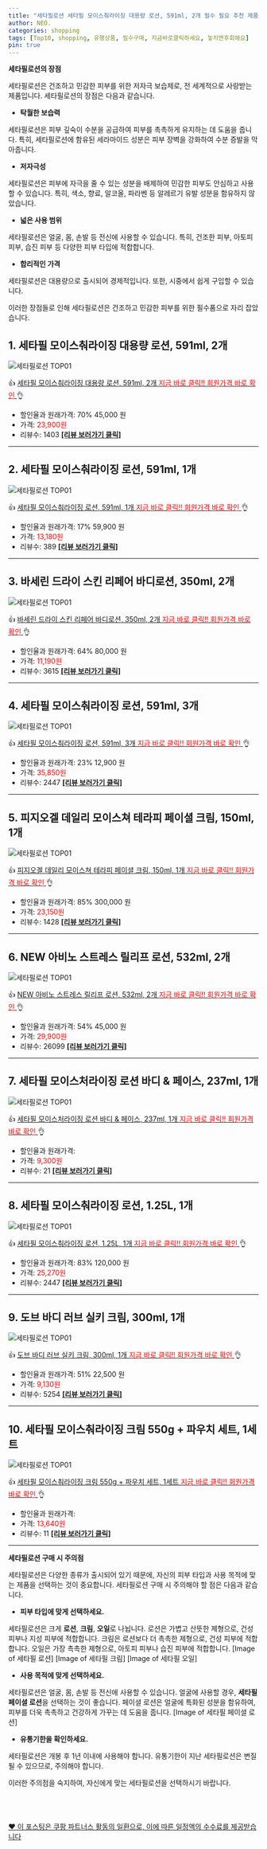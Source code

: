 ```yaml
---
title: "세타필로션 세타필 모이스춰라이징 대용량 로션, 591ml, 2개 필수 필요 추천 제품 비교 최저 가격 비교 장점 구매 후기 구매평"
author: NEO.
categories: shopping
tags: [Top10, shopping, 유행상품, 필수구매, 지금바로클릭하세요, 놓치면후회해요]
pin: true
---
```

**세타필로션의 장점**

세타필로션은 건조하고 민감한 피부를 위한 저자극 보습제로, 전 세계적으로 사랑받는 제품입니다. 세타필로션의 장점은 다음과 같습니다.

* **탁월한 보습력**

세타필로션은 피부 깊숙이 수분을 공급하여 피부를 촉촉하게 유지하는 데 도움을 줍니다. 특히, 세타필로션에 함유된 세라마이드 성분은 피부 장벽을 강화하여 수분 증발을 막아줍니다.

* **저자극성**

세타필로션은 피부에 자극을 줄 수 있는 성분을 배제하여 민감한 피부도 안심하고 사용할 수 있습니다. 특히, 색소, 향료, 알코올, 파라벤 등 알레르기 유발 성분을 함유하지 않았습니다.

* **넓은 사용 범위**

세타필로션은 얼굴, 몸, 손발 등 전신에 사용할 수 있습니다. 특히, 건조한 피부, 아토피 피부, 습진 피부 등 다양한 피부 타입에 적합합니다.

* **합리적인 가격**

세타필로션은 대용량으로 출시되어 경제적입니다. 또한, 시중에서 쉽게 구입할 수 있습니다.

이러한 장점들로 인해 세타필로션은 건조하고 민감한 피부를 위한 필수품으로 자리 잡았습니다.

   

## 1. 세타필 모이스춰라이징 대용량 로션, 591ml, 2개

![세타필로션 TOP01](https://thumbnail6.coupangcdn.com/thumbnails/remote/490x490ex/image/retail/images/711593805388429-8681b9cc-5d10-40db-99d4-f490d8eca8b5.jpg)


👍 [세타필 모이스춰라이징 대용량 로션, 591ml, 2개 <font color=red> 지금 바로 클릭!! 회원가격 바로 확인 </font> ](https://link.coupang.com/re/AFFSDP?lptag=AF3617701&subid=GithubCoopas&pageKey=7164345502&traceid=V0-153&itemId=15015111767&vendorItemId=85072877349) 👌 


- 할인율과 원래가격: 70%  45,000   원
- 가격: <span style='color:red'>23,900원</span>
- 리뷰수: 1403  [**[리뷰 보러가기 클릭]**](https://link.coupang.com/re/AFFSDP?lptag=AF3617701&subid=GithubCoopas&pageKey=7164345502&traceid=V0-153&itemId=15015111767&vendorItemId=85072877349)

---


   

## 2. 세타필 모이스춰라이징 로션, 591ml, 1개

![세타필로션 TOP01](https://thumbnail6.coupangcdn.com/thumbnails/remote/490x490ex/image/retail/images/1322644922592436-233ae835-1c61-4ace-bc8d-8950cb6c315f.jpg)


👍 [세타필 모이스춰라이징 로션, 591ml, 1개 <font color=red> 지금 바로 클릭!! 회원가격 바로 확인 </font> ](https://link.coupang.com/re/AFFSDP?lptag=AF3617701&subid=GithubCoopas&pageKey=7164345502&traceid=V0-153&itemId=14999324866&vendorItemId=80519514876) 👌 


- 할인율과 원래가격: 17%  59,900   원
- 가격: <span style='color:red'>13,180원</span>
- 리뷰수: 389  [**[리뷰 보러가기 클릭]**](https://link.coupang.com/re/AFFSDP?lptag=AF3617701&subid=GithubCoopas&pageKey=7164345502&traceid=V0-153&itemId=14999324866&vendorItemId=80519514876)

---


   

## 3. 바세린 드라이 스킨 리페어 바디로션, 350ml, 2개

![세타필로션 TOP01](https://thumbnail6.coupangcdn.com/thumbnails/remote/490x490ex/image/vendor_inventory/05da/ba851e0c4329845cf9819977a9847ecdf0e592c38133392e3ef7daa696aa.jpg)


👍 [바세린 드라이 스킨 리페어 바디로션, 350ml, 2개 <font color=red> 지금 바로 클릭!! 회원가격 바로 확인 </font> ](https://link.coupang.com/re/AFFSDP?lptag=AF3617701&subid=GithubCoopas&pageKey=1943017968&traceid=V0-153&itemId=20622626005&vendorItemId=87902648268) 👌 


- 할인율과 원래가격: 64%  80,000   원
- 가격: <span style='color:red'>11,190원</span>
- 리뷰수: 3615  [**[리뷰 보러가기 클릭]**](https://link.coupang.com/re/AFFSDP?lptag=AF3617701&subid=GithubCoopas&pageKey=1943017968&traceid=V0-153&itemId=20622626005&vendorItemId=87902648268)

---


   

## 4. 세타필 모이스춰라이징 로션, 591ml, 3개

![세타필로션 TOP01](https://thumbnail10.coupangcdn.com/thumbnails/remote/490x490ex/image/retail/images/711216595735036-8139ff0f-4120-43d8-a05f-820fa0f83a1d.jpg)


👍 [세타필 모이스춰라이징 로션, 591ml, 3개 <font color=red> 지금 바로 클릭!! 회원가격 바로 확인 </font> ](https://link.coupang.com/re/AFFSDP?lptag=AF3617701&subid=GithubCoopas&pageKey=7164345502&traceid=V0-153&itemId=17910186641&vendorItemId=85072873775) 👌 


- 할인율과 원래가격: 23%  12,900   원
- 가격: <span style='color:red'>35,850원</span>
- 리뷰수: 2447  [**[리뷰 보러가기 클릭]**](https://link.coupang.com/re/AFFSDP?lptag=AF3617701&subid=GithubCoopas&pageKey=7164345502&traceid=V0-153&itemId=17910186641&vendorItemId=85072873775)

---


   

## 5. 피지오겔 데일리 모이스쳐 테라피 페이셜 크림, 150ml, 1개

![세타필로션 TOP01](https://thumbnail7.coupangcdn.com/thumbnails/remote/490x490ex/image/vendor_inventory/55ad/b97a73f028a69f6550b982331ead7400cf212d9777e11d5a68e70cf27f73.jpg)


👍 [피지오겔 데일리 모이스쳐 테라피 페이셜 크림, 150ml, 1개 <font color=red> 지금 바로 클릭!! 회원가격 바로 확인 </font> ](https://link.coupang.com/re/AFFSDP?lptag=AF3617701&subid=GithubCoopas&pageKey=6492007298&traceid=V0-153&itemId=14692254&vendorItemId=78479827844) 👌 


- 할인율과 원래가격: 85%  300,000   원
- 가격: <span style='color:red'>23,150원</span>
- 리뷰수: 1428  [**[리뷰 보러가기 클릭]**](https://link.coupang.com/re/AFFSDP?lptag=AF3617701&subid=GithubCoopas&pageKey=6492007298&traceid=V0-153&itemId=14692254&vendorItemId=78479827844)

---


   

## 6. NEW 아비노 스트레스 릴리프 로션, 532ml, 2개

![세타필로션 TOP01](https://thumbnail8.coupangcdn.com/thumbnails/remote/490x490ex/image/vendor_inventory/5ef5/ecc10e25fe16c193f7df41e1b56e1d862c7aadb3f156fcab5d7702085935.jpg)


👍 [NEW 아비노 스트레스 릴리프 로션, 532ml, 2개 <font color=red> 지금 바로 클릭!! 회원가격 바로 확인 </font> ](https://link.coupang.com/re/AFFSDP?lptag=AF3617701&subid=GithubCoopas&pageKey=6885339024&traceid=V0-153&itemId=16513132917&vendorItemId=86622898651) 👌 


- 할인율과 원래가격: 54%  45,000   원
- 가격: <span style='color:red'>29,900원</span>
- 리뷰수: 26099  [**[리뷰 보러가기 클릭]**](https://link.coupang.com/re/AFFSDP?lptag=AF3617701&subid=GithubCoopas&pageKey=6885339024&traceid=V0-153&itemId=16513132917&vendorItemId=86622898651)

---


   

## 7. 세타필 모이스처라이징 로션 바디 & 페이스, 237ml, 1개

![세타필로션 TOP01](https://thumbnail8.coupangcdn.com/thumbnails/remote/490x490ex/image/retail/images/8832573162502187-3b2e21ca-4d50-48a8-8fe5-d4bc3f764362.jpg)


👍 [세타필 모이스처라이징 로션 바디 & 페이스, 237ml, 1개 <font color=red> 지금 바로 클릭!! 회원가격 바로 확인 </font> ](https://link.coupang.com/re/AFFSDP?lptag=AF3617701&subid=GithubCoopas&pageKey=7164345502&traceid=V0-153&itemId=5186421475&vendorItemId=80522061880) 👌 


- 할인율과 원래가격: 
- 가격: <span style='color:red'>9,300원</span>
- 리뷰수: 21  [**[리뷰 보러가기 클릭]**](https://link.coupang.com/re/AFFSDP?lptag=AF3617701&subid=GithubCoopas&pageKey=7164345502&traceid=V0-153&itemId=5186421475&vendorItemId=80522061880)

---


   

## 8. 세타필 모이스춰라이징 로션, 1.25L, 1개

![세타필로션 TOP01](https://thumbnail9.coupangcdn.com/thumbnails/remote/490x490ex/image/retail/images/2022/12/20/10/0/196f8a76-789e-4c72-869e-db746d34bfee.png)


👍 [세타필 모이스춰라이징 로션, 1.25L, 1개 <font color=red> 지금 바로 클릭!! 회원가격 바로 확인 </font> ](https://link.coupang.com/re/AFFSDP?lptag=AF3617701&subid=GithubCoopas&pageKey=7164345502&traceid=V0-153&itemId=17215242941&vendorItemId=84387112171) 👌 


- 할인율과 원래가격: 83%  120,000   원
- 가격: <span style='color:red'>25,270원</span>
- 리뷰수: 2447  [**[리뷰 보러가기 클릭]**](https://link.coupang.com/re/AFFSDP?lptag=AF3617701&subid=GithubCoopas&pageKey=7164345502&traceid=V0-153&itemId=17215242941&vendorItemId=84387112171)

---


   

## 9. 도브 바디 러브 실키 크림, 300ml, 1개

![세타필로션 TOP01](https://thumbnail7.coupangcdn.com/thumbnails/remote/490x490ex/image/retail/images/2023/10/04/18/9/ea583d0e-ae09-4ef9-8f7c-19c01365ec6d.jpg)


👍 [도브 바디 러브 실키 크림, 300ml, 1개 <font color=red> 지금 바로 클릭!! 회원가격 바로 확인 </font> ](https://link.coupang.com/re/AFFSDP?lptag=AF3617701&subid=GithubCoopas&pageKey=6973878034&traceid=V0-153&itemId=19350939950&vendorItemId=87351068732) 👌 


- 할인율과 원래가격: 51%  22,500   원
- 가격: <span style='color:red'>9,130원</span>
- 리뷰수: 5254  [**[리뷰 보러가기 클릭]**](https://link.coupang.com/re/AFFSDP?lptag=AF3617701&subid=GithubCoopas&pageKey=6973878034&traceid=V0-153&itemId=19350939950&vendorItemId=87351068732)

---


   

## 10. 세타필 모이스춰라이징 크림 550g + 파우치 세트, 1세트

![세타필로션 TOP01](https://thumbnail7.coupangcdn.com/thumbnails/remote/490x490ex/image/retail/images/2022/12/08/11/9/94fee216-56fb-4869-9623-ca4449ca04f5.png)


👍 [세타필 모이스춰라이징 크림 550g + 파우치 세트, 1세트 <font color=red> 지금 바로 클릭!! 회원가격 바로 확인 </font> ](https://link.coupang.com/re/AFFSDP?lptag=AF3617701&subid=GithubCoopas&pageKey=6978436642&traceid=V0-153&itemId=17039340393&vendorItemId=84214212361) 👌 


- 할인율과 원래가격: 
- 가격: <span style='color:red'>13,640원</span>
- 리뷰수: 11  [**[리뷰 보러가기 클릭]**](https://link.coupang.com/re/AFFSDP?lptag=AF3617701&subid=GithubCoopas&pageKey=6978436642&traceid=V0-153&itemId=17039340393&vendorItemId=84214212361)

---
**세타필로션 구매 시 주의점**

세타필로션은 다양한 종류가 출시되어 있기 때문에, 자신의 피부 타입과 사용 목적에 맞는 제품을 선택하는 것이 중요합니다. 세타필로션 구매 시 주의해야 할 점은 다음과 같습니다.

* **피부 타입에 맞게 선택하세요.**

세타필로션은 크게 **로션**, **크림**, **오일**로 나뉩니다. 로션은 가볍고 산뜻한 제형으로, 건성 피부나 지성 피부에 적합합니다. 크림은 로션보다 더 촉촉한 제형으로, 건성 피부에 적합합니다. 오일은 가장 촉촉한 제형으로, 아토피 피부나 습진 피부에 적합합니다.
[Image of 세타필 로션]
[Image of 세타필 크림]
[Image of 세타필 오일]

* **사용 목적에 맞게 선택하세요.**

세타필로션은 얼굴, 몸, 손발 등 전신에 사용할 수 있습니다. 얼굴에 사용할 경우, **세타필 페이셜 로션**을 선택하는 것이 좋습니다. 페이셜 로션은 얼굴에 특화된 성분을 함유하여, 피부를 더욱 촉촉하고 건강하게 가꾸는 데 도움을 줍니다.
[Image of 세타필 페이셜 로션]

* **유통기한을 확인하세요.**

세타필로션은 개봉 후 1년 이내에 사용해야 합니다. 유통기한이 지난 세타필로션은 변질될 수 있으므로, 주의해야 합니다.

이러한 주의점을 숙지하여, 자신에게 맞는 세타필로션을 선택하시기 바랍니다.<br><br><br><br><br> [ ❤  이 포스팅은 쿠팡 파트너스 활동의 일환으로, 이에 따른 일정액의 수수료를 제공받습니다](https://link.coupang.com/a/bcEFyh)